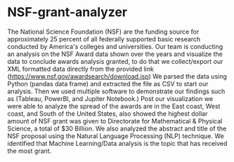# NSF-grant-analyzer
The National Science Foundation (NSF) are the funding source for approximately 25 percent of all federally supported basic research conducted by America's colleges and universities. Our team is conducting an analysis on the NSF Award data shown over the years and visualize the data to conclude awards analysis granted, to do that we collect/export our XML formatted data directly from the provided link (https://www.nsf.gov/awardsearch/download.jsp) We parsed the data using Python (pandas data frame) and extracted the file as CSV to start our analysis. Then we used multiple software to demonstrate our findings such as (Tableau, PowerBI, and Jupiter Notebook.) Post our visualization we were able to analyze the spread of the awards are in the East coast, West coast, and South of the United States, also showed the highest dollar amount of NSF grant was given to Directorate for Mathematical & Physical Science, a total of $30 Billion. We also analyzed the abstract and title of the NSF proposal using the Natural Language Processing (NLP) technique. We identified that Machine Learning/Data analysis is the topic that has received the most grant.
